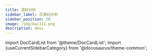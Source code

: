 ```yaml
---
title: 源码分析
sidebar_label: 😠源码分析
sidebar_position: 50
image: /img/bac111.png
description: desc
---
```


import DocCardList from '@theme/DocCardList';
import {useCurrentSidebarCategory} from '@docusaurus/theme-common';

<DocCardList items={useCurrentSidebarCategory().items} />
